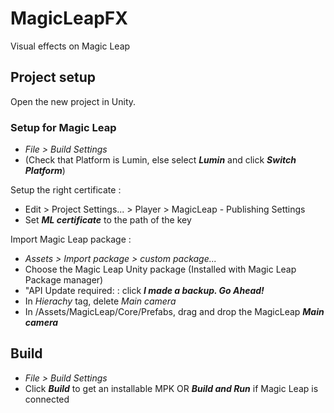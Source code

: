 # MagicLeapFX
Visual effects on Magic Leap

## Project setup

Open the new project in Unity.

### Setup for Magic Leap

* _File > Build Settings_
* (Check that Platform is Lumin, else select ***Lumin*** and click ***Switch Platform***)

Setup the right certificate :

* Edit > Project Settings... > Player > MagicLeap - Publishing Settings
* Set ***ML certificate*** to the path of the key

Import Magic Leap package :

* _Assets > Import package > custom package..._
* Choose the Magic Leap Unity package (Installed with Magic Leap Package manager)
* "API Update required: : click ***I made a backup. Go Ahead!***
* In _Hierachy_ tag, delete *Main camera*
* In /Assets/MagicLeap/Core/Prefabs, drag and drop the MagicLeap ***Main camera***

## Build

* _File > Build Settings_
* Click ***Build*** to get an installable MPK OR ***Build and Run*** if Magic Leap is connected


